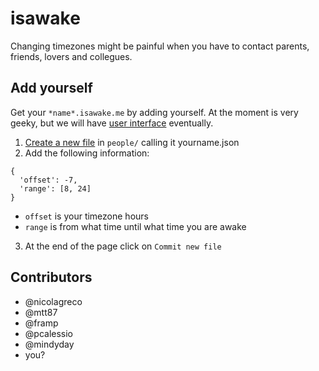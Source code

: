 # isawake
Changing timezones might be painful when you have to contact parents, friends, lovers and collegues.

## Add yourself
Get your `*name*.isawake.me` by adding yourself. At the moment is very geeky, but we will have [user interface](https://github.com/nicolagreco/isawake/issues/9) eventually.

1.  [Create a new file](https://github.com/nicolagreco/isawake/new/master/people) in `people/` calling it yourname.json
2. Add the following information:
```
{
  'offset': -7,
  'range': [8, 24]
}
```

- `offset` is your timezone hours
- `range` is from what time until what time you are awake

3. At the end of the page click on `Commit new file`


## Contributors
 - @nicolagreco
 - @mtt87
 - @framp
 - @pcalessio
 - @mindyday
 - you?
